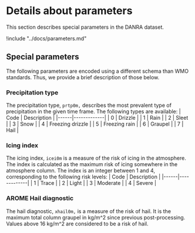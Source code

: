 # Details about parameters
This section describes special parameters in the DANRA dataset. 

!include "../docs/parameters.md"

## Special parameters
The following parameters are encoded using a different schema than WMO standards. Thus, we provide a brief description of those below.

### Precipitation type
The precipitation type, `prtp0m,` describes the most prevalent type of precipitation in the given time frame. The following types are available:
| Code | Description |
|------|-------------|
| 0    | Drizzle |
| 1    | Rain |
| 2    | Sleet |
| 3    | Snow |
| 4    | Freezing drizzle |
| 5    | Freezing rain |
| 6    | Graupel |
| 7    | Hail |

### Icing index
The icing index, `icei0m` is a measure of the risk of icing in the atmosphere. The index is calculated as the maximum risk of icing somewhere in the atmosphere column. The index is an integer between 1 and 4, corresponding to the following risk levels:
| Code | Description |
|------|-------------|
| 1    | Trace |
| 2    | Light |
| 3    | Moderate |
| 4    | Severe | 

### AROME Hail diagnostic
The hail diagnostic, `xhail0m,` is a measure of the risk of hail. It is the maximum total column graupel in kg/m^2 since previous post-processing. Values above 16 kg/m^2 are considered to be a risk of hail.